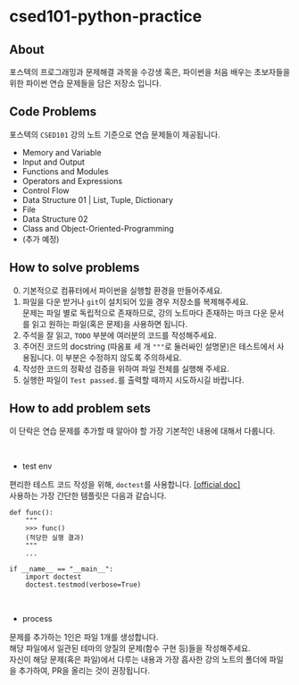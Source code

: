 # csed101-python-practice


## About
포스텍의 프로그래밍과 문제해결 과목을 수강생 혹은, 파이썬을 처음 배우는 초보자들을 위한 파이썬 연습 문제들을 담은 저장소 입니다.

## Code Problems
포스텍의 `CSED101` 강의 노트 기준으로 연습 문제들이 제공됩니다.

- Memory and Variable
- Input and Output
- Functions and Modules
- Operators and Expressions
- Control Flow
- Data Structure 01 | List, Tuple, Dictionary
- File
- Data Structure 02
- Class and Object-Oriented-Programming
- (추가 예정)

## How to solve problems
0. 기본적으로 컴퓨터에서 파이썬을 실행할 환경을 만들어주세요.  <br />
1. 파일을 다운 받거나 `git`이 설치되어 있을 경우 저장소를 복제해주세요.  <br />
   문제는 파일 별로 독립적으로 존재하므로, 강의 노트마다 존재하는 마크 다운 문서를 읽고 원하는 파일(혹은 문제)을 사용하면 됩니다.  <br />
2. 주석을 잘 읽고, `TODO` 부분에 여러분의 코드를 작성해주세요.  <br />
3. 주어진 코드의 docstring (따옴표 세 개 `"""`로 둘러싸인 설명문)은 테스트에서 사용됩니다. 이 부분은 수정하지 않도록 주의하세요. <br />
4. 작성한 코드의 정확성 검증을 위하여 파일 전체를 실행해 주세요.  <br />
5. 실행한 파일이 `Test passed.`를 출력할 때까지 시도하시길 바랍니다.  <br />

## How to add problem sets
이 단락은 연습 문제를 추가할 때 알아야 할 가장 기본적인 내용에 대해서 다룹니다.  

<br />

- test env

편리한 테스트 코드 작성을 위해, `doctest`를 사용합니다. <a href=https://docs.python.org/ko/3/library/doctest.html>[official doc]</a>  
사용하는 가장 간단한 템플릿은 다음과 같습니다.  
```
def func():
    """
    >>> func()
    (적당한 실행 결과)
    """
    ...

if __name__ == "__main__":
    import doctest
    doctest.testmod(verbose=True)
```

<br />

- process

문제를 추가하는 1인은 파일 1개를 생성합니다.  
해당 파일에서 일관된 테마의 양질의 문제(함수 구현 등)들을 작성해주세요.  
자신이 해당 문제(혹은 파일)에서 다루는 내용과 가장 흡사한 강의 노트의 폴더에 파일을 추가하여, PR을 올리는 것이 권장됩니다.  

